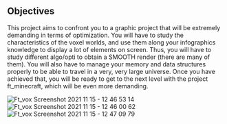 ## Objectives

This project aims to confront you to a graphic project that will be extremely demanding
in terms of optimization. You will have to study the characteristics of the voxel worlds,
and use them along your infographics knowledge to display a lot of elements on screen.
Thus, you will have to study different algo/opti to obtain a SMOOTH render (there are
many of them). You will also have to manage your memory and data structures properly
to be able to travel in a very, very large universe. Once you have achieved that, you will
be ready to get to the next level with the project ft_minecraft, which will be even more
demanding.

![Ft_vox Screenshot 2021 11 15 - 12 46 53 14](https://user-images.githubusercontent.com/34174775/141777607-ad81a039-c56e-4b6f-aa4a-f268eca327fb.png)
![Ft_vox Screenshot 2021 11 15 - 12 46 00 62](https://user-images.githubusercontent.com/34174775/141777660-20a490b3-15bd-4cc0-83b7-4a2873020b87.png)
![Ft_vox Screenshot 2021 11 15 - 12 47 09 79](https://user-images.githubusercontent.com/34174775/141777690-ff87a090-c7ec-4d4f-a546-3ed275c2816a.png)
